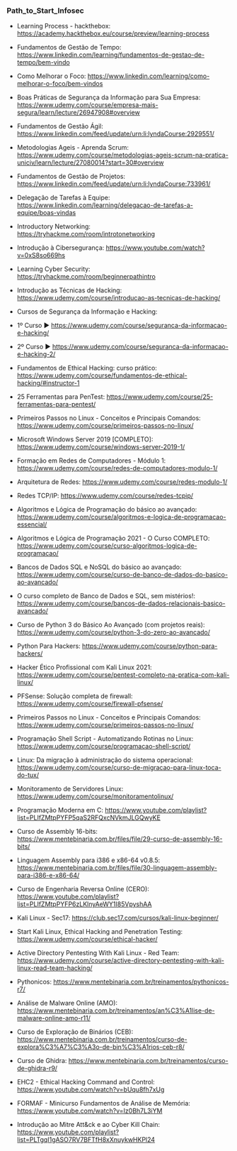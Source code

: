 ### Path_to_Start_Infosec
- Learning Process - hackthebox: https://academy.hackthebox.eu/course/preview/learning-process

- Fundamentos de Gestão de Tempo: https://www.linkedin.com/learning/fundamentos-de-gestao-de-tempo/bem-vindo

- Como Melhorar o Foco: https://www.linkedin.com/learning/como-melhorar-o-foco/bem-vindos

- Boas Práticas de Segurança da Informação para Sua Empresa: https://www.udemy.com/course/empresa-mais-segura/learn/lecture/26947908#overview

- Fundamentos de Gestão Ágil: https://www.linkedin.com/feed/update/urn:li:lyndaCourse:2929551/

- Metodologias Ageis - Aprenda Scrum: https://www.udemy.com/course/metodologias-ageis-scrum-na-pratica-uniciv/learn/lecture/27080014?start=30#overview

- Fundamentos de Gestão de Projetos: https://www.linkedin.com/feed/update/urn:li:lyndaCourse:733961/

- Delegação de Tarefas à Equipe: https://www.linkedin.com/learning/delegacao-de-tarefas-a-equipe/boas-vindas

- Introductory Networking: https://tryhackme.com/room/introtonetworking

- Introdução à Cibersegurança: https://www.youtube.com/watch?v=0xS8so669hs

- Learning Cyber Security: https://tryhackme.com/room/beginnerpathintro

- Introdução as Técnicas de Hacking: https://www.udemy.com/course/introducao-as-tecnicas-de-hacking/

- Cursos de Segurança da Informação e Hacking:
- 1º Curso ▶ https://www.udemy.com/course/seguranca-da-informacao-e-hacking/
- 2º Curso ▶ https://www.udemy.com/course/seguranca-da-informacao-e-hacking-2/

- Fundamentos de Ethical Hacking: curso prático: https://www.udemy.com/course/fundamentos-de-ethical-hacking/#instructor-1

- 25 Ferramentas para PenTest: https://www.udemy.com/course/25-ferramentas-para-pentest/

- Primeiros Passos no Linux - Conceitos e Principais Comandos: https://www.udemy.com/course/primeiros-passos-no-linux/

- Microsoft Windows Server 2019 [COMPLETO]: https://www.udemy.com/course/windows-server-2019-1/

- Formação em Redes de Computadores - Módulo 1: https://www.udemy.com/course/redes-de-computadores-modulo-1/

- Arquitetura de Redes: https://www.udemy.com/course/redes-modulo-1/

- Redes TCP/IP: https://www.udemy.com/course/redes-tcpip/

- Algoritmos e Lógica de Programação do básico ao avançado: https://www.udemy.com/course/algoritmos-e-logica-de-programacao-essencial/

- Algoritmos e Lógica de Programação 2021 - O Curso COMPLETO: https://www.udemy.com/course/curso-algoritmos-logica-de-programacao/

- Bancos de Dados SQL e NoSQL do básico ao avançado: https://www.udemy.com/course/curso-de-banco-de-dados-do-basico-ao-avancado/

- O curso completo de Banco de Dados e SQL, sem mistérios!: https://www.udemy.com/course/bancos-de-dados-relacionais-basico-avancado/

- Curso de Python 3 do Básico Ao Avançado (com projetos reais): https://www.udemy.com/course/python-3-do-zero-ao-avancado/

- Python Para Hackers: https://www.udemy.com/course/python-para-hackers/

- Hacker Ético Profissional com Kali Linux 2021: https://www.udemy.com/course/pentest-completo-na-pratica-com-kali-linux/

- PFSense: Solução completa de firewall: https://www.udemy.com/course/firewall-pfsense/

- Primeiros Passos no Linux - Conceitos e Principais Comandos: https://www.udemy.com/course/primeiros-passos-no-linux/

- Programação Shell Script - Automatizando Rotinas no Linux: https://www.udemy.com/course/programacao-shell-script/

- Linux: Da migração à administração do sistema operacional: https://www.udemy.com/course/curso-de-migracao-para-linux-toca-do-tux/

- Monitoramento de Servidores Linux: https://www.udemy.com/course/monitoramentolinux/

- Programação Moderna em C: https://www.youtube.com/playlist?list=PLIfZMtpPYFP5qaS2RFQxcNVkmJLGQwyKE

- Curso de Assembly 16-bits: https://www.mentebinaria.com.br/files/file/29-curso-de-assembly-16-bits/

- Linguagem Assembly para i386 e x86-64 v0.8.5: https://www.mentebinaria.com.br/files/file/30-linguagem-assembly-para-i386-e-x86-64/

- Curso de Engenharia Reversa Online (CERO): https://www.youtube.com/playlist?list=PLIfZMtpPYFP6zLKlnyAeWY1I85VpyshAA

- Kali Linux - Sec17: https://club.sec17.com/cursos/kali-linux-beginner/

- Start Kali Linux, Ethical Hacking and Penetration Testing: https://www.udemy.com/course/ethical-hacker/

- Active Directory Pentesting With Kali Linux - Red Team: https://www.udemy.com/course/active-directory-pentesting-with-kali-linux-read-team-hacking/ 

- Pythonicos: https://www.mentebinaria.com.br/treinamentos/pythonicos-r7/

- Análise de Malware Online (AMO): https://www.mentebinaria.com.br/treinamentos/an%C3%A1lise-de-malware-online-amo-r11/

- Curso de Exploração de Binários (CEB): https://www.mentebinaria.com.br/treinamentos/curso-de-explora%C3%A7%C3%A3o-de-bin%C3%A1rios-ceb-r8/ 

- Curso de Ghidra: https://www.mentebinaria.com.br/treinamentos/curso-de-ghidra-r9/

- EHC2 - Ethical Hacking Command and Control:  https://www.youtube.com/watch?v=bUqu8fh7xUg

- FORMAF - Minicurso Fundamentos de Análise de Memória:  https://www.youtube.com/watch?v=Iz0Bh7L3iYM 

- Introdução ao Mitre Att&ck e ao Cyber Kill Chain: https://www.youtube.com/playlist?list=PLTgqI1gASO7RV7BFTfH8xXnuykwHKPl24


 
